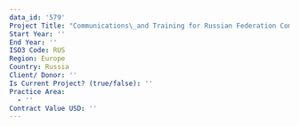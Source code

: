 ```yaml
---
data_id: '579'
Project Title: "Communications\_and Training for Russian Federation Commission on Securities Markets"
Start Year: ''
End Year: ''
ISO3 Code: RUS
Region: Europe
Country: Russia
Client/ Donor: ''
Is Current Project? (true/false): ''
Practice Area:
  - ''
Contract Value USD: ''
---
```

